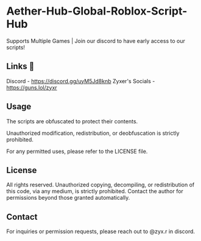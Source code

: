 # Aether-Hub-Global-Roblox-Script-Hub
Supports Multiple Games | Join our discord to have early access to our scripts!
## Links 🔗
Discord - https://discord.gg/uyM5Jd8knb
Zyxer's Socials - https://guns.lol/zyxr

## Usage

The scripts are obfuscated to protect their contents.

Unauthorized modification, redistribution, or deobfuscation is strictly prohibited.

For any permitted uses, please refer to the LICENSE file.

## License

All rights reserved. Unauthorized copying, decompiling, or redistribution of this code, via any medium, is strictly prohibited. Contact the author for permissions beyond those granted automatically.

## Contact

For inquiries or permission requests, please reach out to @zyx.r in discord.

